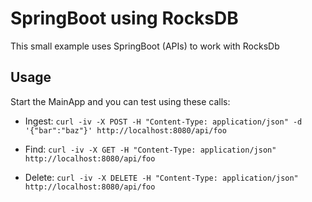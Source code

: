 # SpringBoot using RocksDB

This small example uses SpringBoot (APIs) to work with RocksDb

## Usage

Start the MainApp and you can test using these calls:

* Ingest: ```curl -iv -X POST -H "Content-Type: application/json" -d '{"bar":"baz"}' http://localhost:8080/api/foo```

* Find: ```curl -iv -X GET -H "Content-Type: application/json" http://localhost:8080/api/foo```

* Delete: ```curl -iv -X DELETE -H "Content-Type: application/json" http://localhost:8080/api/foo```